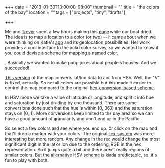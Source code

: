 +++
date = "2013-01-30T13:00:00-08:00"
thumbnail = ""
title = "the colors of the bay"
location = ""
tags = ["projects", "tiny", "drafts"]

+++

Me and [Trevor](http://trevorshp.com) spent a few hours making this [page](http://trevorshp.com/gmaps.htm) while our boat dried.
The idea  is to map a location to a color (or two) -- 
it came about when we were thinking on Katie's [app](https://play.google.com/store/apps/details?id=com.color.colornamer)
and its geolocation possibilities.
Her work provides a cool interface to the xckd color survey,
so we wanted to know if you could devise a scheme for mapping a named color.

..Basically we wanted to make poop jokes about people's houses.
And we succeeded!

[This version](http://trevorshp.com/gmaps.htm) of the map converts lat/lon data to and from HSV.
Well, the "V" is fixed, actually.
So not all colors are possible 
but this made it easier to control the map compared to the original [hex-conversion-based scheme](http://trevorshp.com/gmaps_backup.htm).

In HSV mode we take a value of latitude or longitude,
and split it into hue and saturation by just dividing by one thousand.
There are some conversions done such that the hue is within [0, 360) and the saturation stays on [0, 1].
More conversions keep limited to the bay area so we can have a good amount of granularity and don't end up in the Pacific.

So select a few colors and see where you end up.
Or click on the map and that'll drop a marker with your colors.
The original [hex-system](http://trevorshp.com/gmaps_backup.htm) was more interesting but more random.
Any change in the red would change the most significant digit in the lat or lon 
due to the ordering, RGB in the hex representation.
So it jumps quite a bit and there aren't really regions of similar colors.
But the [alternative HSV scheme](http://trevorshp.com/gmaps.htm) is kinda predictable, so..it's fun to play with both.
